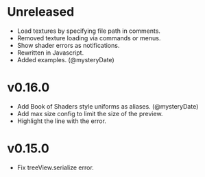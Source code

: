 # Unreleased

- Load textures by specifying file path in comments.
- Removed texture loading via commands or menus.
- Show shader errors as notifications.
- Rewritten in Javascript.
- Added examples. (@mysteryDate)

# v0.16.0

- Add Book of Shaders style uniforms as aliases. (@mysteryDate)
- Add max size config to limit the size of the preview.
- Highlight the line with the error.

# v0.15.0

- Fix treeView.serialize error.
